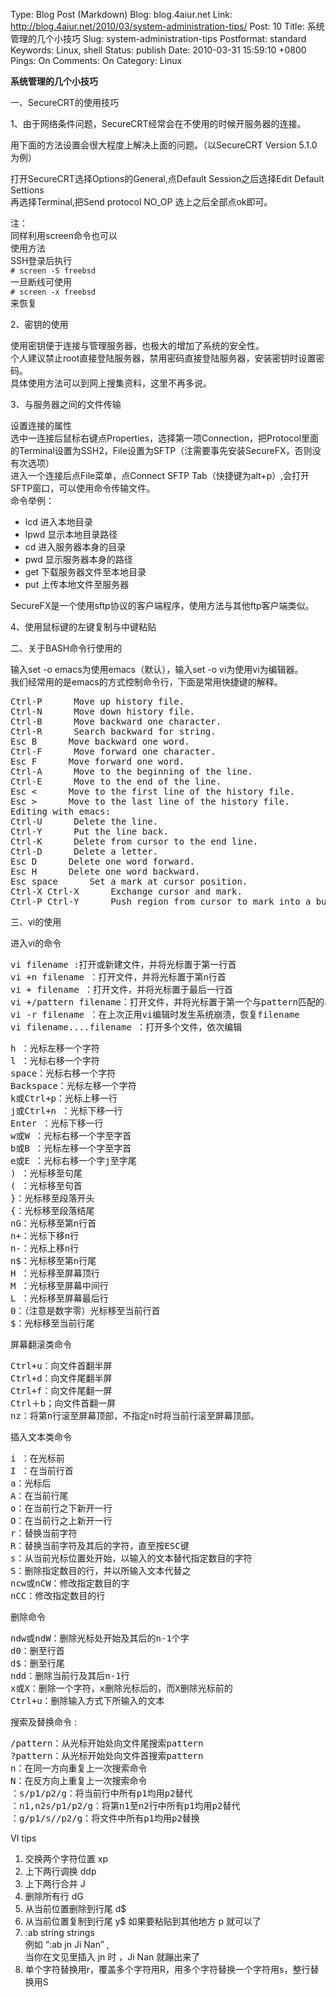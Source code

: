 Type: Blog Post (Markdown)
Blog: blog.4aiur.net
Link: http://blog.4aiur.net/2010/03/system-administration-tips/
Post: 10
Title: 系统管理的几个小技巧
Slug: system-administration-tips
Postformat: standard
Keywords: Linux, shell
Status: publish
Date: 2010-03-31 15:59:10 +0800
Pings: On
Comments: On
Category: Linux

**系统管理的几个小技巧**

一、SecureCRT的使用技巧

1、由于网络条件问题，SecureCRT经常会在不使用的时候开服务器的连接。

用下面的方法设置会很大程度上解决上面的问题。（以SecureCRT Version 5.1.0为例）

打开SecureCRT选择Options的General,点Default Session之后选择Edit Default Settions  
再选择Terminal,把Send protocol NO_OP 选上之后全部点ok即可。  

注：  
同样利用screen命令也可以  
使用方法  
SSH登录后执行  
`# screen -S freebsd`  
一旦断线可使用  
`# screen -x freebsd`  
来恢复

2、密钥的使用

使用密钥便于连接与管理服务器，也极大的增加了系统的安全性。  
个人建议禁止root直接登陆服务器，禁用密码直接登陆服务器，安装密钥时设置密码。  
具体使用方法可以到网上搜集资料，这里不再多说。  

3、与服务器之间的文件传输

设置连接的属性  
选中一连接后鼠标右键点Properties，选择第一项Connection，把Protocol里面的Terminal设置为SSH2，File设置为SFTP（注需要事先安装SecureFX，否则没有次选项）  
进入一个连接后点File菜单，点Connect SFTP Tab（快捷键为alt+p）,会打开SFTP窗口，可以使用命令传输文件。  
命令举例：  

* lcd 进入本地目录
* lpwd 显示本地目录路径
* cd 进入服务器本身的目录
* pwd 显示服务器本身的路径
* get 下载服务器文件至本地目录
* put 上传本地文件至服务器

SecureFX是一个使用sftp协议的客户端程序，使用方法与其他ftp客户端类似。

4、使用鼠标键的左键复制与中键粘贴

二、关于BASH命令行使用的

输入set -o emacs为使用emacs（默认），输入set -o vi为使用vi为编辑器。  
我们经常用的是emacs的方式控制命令行，下面是常用快捷键的解释。

<pre>Ctrl-P      Move up history file.
Ctrl-N      Move down history file.
Ctrl-B      Move backward one character.
Ctrl-R      Search backward for string.
Esc B      Move backward one word.
Ctrl-F      Move forward one character.
Esc F      Move forward one word.
Ctrl-A      Move to the beginning of the line.
Ctrl-E      Move to the end of the line.
Esc <      Move to the first line of the history file.
Esc >      Move to the last line of the history file.
Editing with emacs:
Ctrl-U      Delete the line.
Ctrl-Y      Put the line back.
Ctrl-K      Delete from cursor to the end line.
Ctrl-D      Delete a letter.
Esc D      Delete one word forward.
Esc H      Delete one word backward.
Esc space      Set a mark at cursor position.
Ctrl-X Ctrl-X      Exchange cursor and mark.
Ctrl-P Ctrl-Y      Push region from cursor to mark into a buffer (Ctrl-P) and put it down (Ctrl-Y).</pre>

三、vi的使用

进入vi的命令

<pre>vi filename :打开或新建文件，并将光标置于第一行首
vi +n filename ：打开文件，并将光标置于第n行首
vi + filename ：打开文件，并将光标置于最后一行首
vi +/pattern filename：打开文件，并将光标置于第一个与pattern匹配的串处
vi -r filename ：在上次正用vi编辑时发生系统崩溃，恢复filename
vi filename....filename ：打开多个文件，依次编辑</pre>

<pre>h ：光标左移一个字符
l ：光标右移一个字符
space：光标右移一个字符
Backspace：光标左移一个字符
k或Ctrl+p：光标上移一行
j或Ctrl+n ：光标下移一行
Enter ：光标下移一行
w或W ：光标右移一个字至字首
b或B ：光标左移一个字至字首
e或E ：光标右移一个字j至字尾
) ：光标移至句尾
( ：光标移至句首
}：光标移至段落开头
{：光标移至段落结尾
nG：光标移至第n行首
n+：光标下移n行
n-：光标上移n行
n$：光标移至第n行尾
H ：光标移至屏幕顶行
M ：光标移至屏幕中间行
L ：光标移至屏幕最后行
0：（注意是数字零）光标移至当前行首
$：光标移至当前行尾</pre>

屏幕翻滚类命令

<pre>Ctrl+u：向文件首翻半屏
Ctrl+d：向文件尾翻半屏
Ctrl+f：向文件尾翻一屏
Ctrl＋b；向文件首翻一屏
nz：将第n行滚至屏幕顶部，不指定n时将当前行滚至屏幕顶部。</pre>

插入文本类命令

<pre>i ：在光标前
I ：在当前行首
a：光标后
A：在当前行尾
o：在当前行之下新开一行
O：在当前行之上新开一行
r：替换当前字符
R：替换当前字符及其后的字符，直至按ESC键
s：从当前光标位置处开始，以输入的文本替代指定数目的字符
S：删除指定数目的行，并以所输入文本代替之
ncw或nCW：修改指定数目的字
nCC：修改指定数目的行</pre>

删除命令

<pre>ndw或ndW：删除光标处开始及其后的n-1个字
d0：删至行首
d$：删至行尾
ndd：删除当前行及其后n-1行
x或X：删除一个字符，x删除光标后的，而X删除光标前的
Ctrl+u：删除输入方式下所输入的文本</pre>

搜索及替换命令 :

<pre>/pattern：从光标开始处向文件尾搜索pattern
?pattern：从光标开始处向文件首搜索pattern
n：在同一方向重复上一次搜索命令
N：在反方向上重复上一次搜索命令
：s/p1/p2/g：将当前行中所有p1均用p2替代
：n1,n2s/p1/p2/g：将第n1至n2行中所有p1均用p2替代
：g/p1/s//p2/g：将文件中所有p1均用p2替换</pre>

VI tips

1. 交换两个字符位置 xp
2. 上下两行调换 ddp
3. 上下两行合并 J
4. 删除所有行 dG
5. 从当前位置删除到行尾 d$
6. 从当前位置复制到行尾 y$ 如果要粘贴到其他地方 p 就可以了
7. :ab string strings  
例如 “:ab jn Ji Nan” ,  
当你在文见里插入 jn 时 ，Ji Nan 就蹦出来了
8. 单个字符替换用r，覆盖多个字符用R，用多个字符替换一个字符用s，整行替换用S
